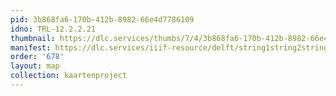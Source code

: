 ```yaml
---
pid: 3b868fa6-170b-412b-8982-66e4d7786109
idno: TRL-12.2.2.21
thumbnail: https://dlc.services/thumbs/7/4/3b868fa6-170b-412b-8982-66e4d7786109/full/400,339/0/default.jpg
manifest: https://dlc.services/iiif-resource/delft/string1string2string3/kaartenproject-2007/TRL-12.2.2.21
order: '678'
layout: map
collection: kaartenproject
---
```

